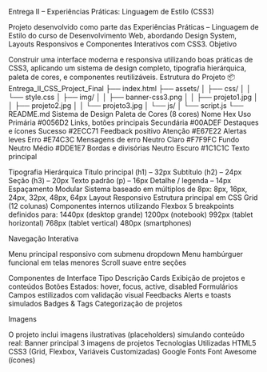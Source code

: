 Entrega II – Experiências Práticas: Linguagem de Estilo (CSS3)

Projeto desenvolvido como parte das Experiências Práticas – Linguagem de Estilo do curso de Desenvolvimento Web, abordando Design System, Layouts Responsivos e Componentes Interativos com CSS3.
Objetivo

Construir uma interface moderna e responsiva utilizando boas práticas de CSS3, aplicando um sistema de design completo, tipografia hierárquica, paleta de cores, e componentes reutilizáveis.
Estrutura do Projeto
📦 Entrega_II_CSS_Project_Final
├── index.html
├── assets/
│   ├── css/
│   │   └── style.css
│   ├── img/
│   │   ├── banner-css3.png
│   │   ├── projeto1.jpg
│   │   ├── projeto2.jpg
│   │   └── projeto3.jpg
│   └── js/
│       └── script.js
└── README.md
Sistema de Design
Paleta de Cores (8 cores)
Nome	Hex	Uso
Primária	#0056D2	Links, botões principais
Secundária	#00ADEF	Destaques e ícones
Sucesso	#2ECC71	Feedback positivo
Atenção	#E67E22	Alertas leves
Erro	#E74C3C	Mensagens de erro
Neutro Claro	#F7F9FC	Fundo
Neutro Médio	#DDE1E7	Bordas e divisórias
Neutro Escuro	#1C1C1C	Texto principal

Tipografia Hierárquica
Título principal (h1) – 32px
Subtítulo (h2) – 24px
Seção (h3) – 20px
Texto padrão (p) – 16px
Detalhe / legenda – 14px
Espaçamento Modular
Sistema baseado em múltiplos de 8px:
8px, 16px, 24px, 32px, 48px, 64px
Layout Responsivo
Estrutura principal em CSS Grid (12 colunas)
Componentes internos utilizando Flexbox
5 breakpoints definidos para:
1440px (desktop grande)
1200px (notebook)
992px (tablet horizontal)
768px (tablet vertical)
480px (smartphones)

Navegação Interativa

Menu principal responsivo com submenu dropdown
Menu hambúrguer funcional em telas menores
Scroll suave entre seções

Componentes de Interface
Tipo	Descrição
Cards	Exibição de projetos e conteúdos
Botões	Estados: hover, focus, active, disabled
Formulários	Campos estilizados com validação visual
Feedbacks	Alerts e toasts simulados
Badges & Tags	Categorização de projetos

Imagens

O projeto inclui imagens ilustrativas (placeholders) simulando conteúdo real:
Banner principal
3 imagens de projetos
Tecnologias Utilizadas
HTML5
CSS3 (Grid, Flexbox, Variáveis Customizadas)
Google Fonts
Font Awesome (ícones)

